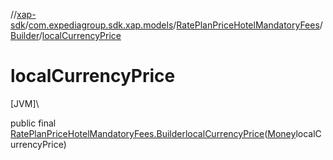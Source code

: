 //[xap-sdk](../../../../index.md)/[com.expediagroup.sdk.xap.models](../../index.md)/[RatePlanPriceHotelMandatoryFees](../index.md)/[Builder](index.md)/[localCurrencyPrice](local-currency-price.md)

# localCurrencyPrice

[JVM]\

public final [RatePlanPriceHotelMandatoryFees.Builder](index.md)[localCurrencyPrice](local-currency-price.md)([Money](../../-money/index.md)localCurrencyPrice)
